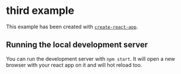 # third example

This example has been created with [`create-react-app`][create-react-app].
 
## Running the local development server

You can run the development server with `npm start`.  It will open a
new browser with your react app on it and will hot reload too.

[create-react-app]: https://github.com/facebook/create-react-app
